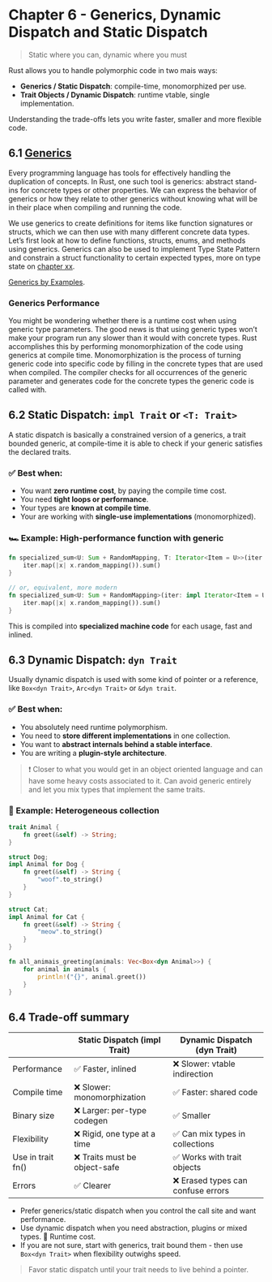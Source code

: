 # Chapter 6 - Generics, Dynamic Dispatch and Static Dispatch

> Static where you can, dynamic where you must

Rust allows you to handle polymorphic code in two mais ways:
* **Generics / Static Dispatch**: compile-time, monomorphized per use.
* **Trait Objects / Dynamic Dispatch**: runtime vtable, single implementation.

Understanding the trade-offs lets you write faster, smaller and more flexible code.

## 6.1 [Generics](https://doc.rust-lang.org/book/ch10-00-generics.html)

Every programming language has tools for effectively handling the duplication of concepts. In Rust, one such tool is generics: abstract stand-ins for concrete types or other properties. We can express the behavior of generics or how they relate to other generics without knowing what will be in their place when compiling and running the code. 

We use generics to create definitions for items like function signatures or structs, which we can then use with many different concrete data types. Let’s first look at how to define functions, structs, enums, and methods using generics. Generics can also be used to implement Type State Pattern and constrain a struct functionality to certain expected types, more on type state on [chapter xx](chapter_xx.md).

[Generics by Examples](https://doc.rust-lang.org/rust-by-example/generics.html).

### Generics Performance

You might be wondering whether there is a runtime cost when using generic type parameters. The good news is that using generic types won’t make your program run any slower than it would with concrete types. Rust accomplishes this by performing monomorphization of the code using generics at compile time. Monomorphization is the process of turning generic code into specific code by filling in the concrete types that are used when compiled. The compiler checks for all occurrences of the generic parameter and generates code for the concrete types the generic code is called with.

## 6.2 Static Dispatch: `impl Trait` or `<T: Trait>`

A static dispatch is basically a constrained version of a generics, a trait bounded generic, at compile-time it is able to check if your generic satisfies the declared traits.

### ✅  Best when:
* You want **zero runtime cost**, by paying the compile time cost.
* You need **tight loops or performance**.
* Your types are **known at compile time**.
* Your are working with **single-use implementations** (monomorphized).

### 🏎️ Example: High-performance function with generic
```rust
fn specialized_sum<U: Sum + RandomMapping, T: Iterator<Item = U>>(iter: T) -> U {
    iter.map(|x| x.random_mapping()).sum()
}

// or, equivalent, more modern
fn specialized_sum<U: Sum + RandomMapping>(iter: impl Iterator<Item = U>) -> U {
    iter.map(|x| x.random_mapping()).sum()
}
```

This is compiled into **specialized machine code** for each usage, fast and inlined.

## 6.3 Dynamic Dispatch: `dyn Trait`

Usually dynamic dispatch is used with some kind of pointer or a reference, like `Box<dyn Trait>`, `Arc<dyn Trait>` or `&dyn trait`.

### ✅  Best when:
* You absolutely need runtime polymorphism.
* You need to **store different implementations** in one collection.
* You want to **abstract internals behind a stable interface**.
* You are writing a **plugin-style architecture**.

> ❗ Closer to what you would get in an object oriented language and can have some heavy costs associated to it. Can avoid generic entirely and let you mix types that implement the same traits.

### 🚚 Example: Heterogeneous collection

```rust
trait Animal {
    fn greet(&self) -> String;
}

struct Dog;
impl Animal for Dog {
    fn greet(&self) -> String {
        "woof".to_string()
    }
}

struct Cat;
impl Animal for Cat {
    fn greet(&self) -> String {
        "meow".to_string()
    }
}

fn all_animais_greeting(animals: Vec<Box<dyn Animal>>) {
    for animal in animals {
        println!("{}", animal.greet())
    }
}
```

## 6.4 Trade-off summary

|                   	| Static Dispatch (impl Trait) 	|    Dynamic Dispatch (dyn Trait)   	|
|-------------------	|------------------------------	|---------------------------------- 	|
| Performance       	| ✅ Faster, inlined            	| ❌ Slower: vtable indirection         |
| Compile time      	| ❌ Slower: monomorphization   	| ✅ Faster: shared code                |
| Binary size       	| ❌ Larger: per-type codegen   	| ✅ Smaller                            |
| Flexibility       	| ❌ Rigid, one type at a time  	| ✅ Can mix types in collections       |
| Use in trait fn() 	| ❌ Traits must be object-safe 	| ✅ Works with trait objects           |
| Errors            	| ✅ Clearer                    	| ❌ Erased types can confuse errors    |

* Prefer generics/static dispatch when you control the call site and want performance.
* Use dynamic dispatch when you need abstraction, plugins or mixed types. 🚨 Runtime cost.
* If you are not sure, start with generics, trait bound them - then use `Box<dyn Trait>` when flexibility outwighs speed.

> Favor static dispatch until your trait needs to live behind a pointer.